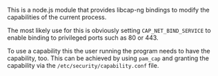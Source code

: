 This is a node.js module that provides libcap-ng bindings to modify the
capabilities of the current process.

The most likely use for this is obviously setting `CAP_NET_BIND_SERVICE`
to enable binding to privileged ports such as 80 or 443.

To use a capability this the user running the program needs to have the
capability, too. This can be achieved by using `pam_cap` and granting the
capability via the `/etc/security/capability.conf` file.
